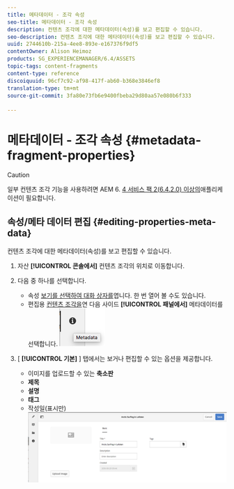 ```yaml
---
title: 메타데이터 - 조각 속성
seo-title: 메타데이터 - 조각 속성
description: 컨텐츠 조각에 대한 메타데이터(속성)를 보고 편집할 수 있습니다.
seo-description: 컨텐츠 조각에 대한 메타데이터(속성)를 보고 편집할 수 있습니다.
uuid: 2744610b-215a-4ee8-893e-e167376f9df5
contentOwner: Alison Heimoz
products: SG_EXPERIENCEMANAGER/6.4/ASSETS
topic-tags: content-fragments
content-type: reference
discoiquuid: 96cf7c92-af98-417f-ab60-b368e3846ef8
translation-type: tm+mt
source-git-commit: 3fa80e73fb6e9400fbeba29d80aa57e080b6f333

---
```



# 메타데이터 - 조각 속성 {#metadata-fragment-properties}

>[!CAUTION]
>
>일부 컨텐츠 조각 기능을 사용하려면 AEM 6. [4 서비스 팩 2(6.4.2.0) 이상의](/help/release-notes/sp-release-notes.md)애플리케이션이 필요합니다.

## 속성/메타 데이터 편집 {#editing-properties-meta-data}

컨텐츠 조각에 대한 메타데이터(속성)를 보고 편집할 수 있습니다.

1. 자산 **[!UICONTROL 콘솔에서]** 컨텐츠 조각의 위치로 이동합니다.
1. 다음 중 하나를 선택합니다.

   * 속성 [보기를 선택하여 대화 상자를](managing-assets-touch-ui.md#editing-properties)엽니다. 한 번 열어 볼 수도 있습니다.
   * 편집용 [컨텐츠 조각을](content-fragments-managing.md#opening-the-fragment-editor)연 다음 사이드 **[!UICONTROL 패널에서]** 메타데이터를 선택합니다.
   ![cfm-6420-06](assets/cfm-6420-06.png)

1. [ **[!UICONTROL 기본]** ] 탭에서는 보거나 편집할 수 있는 옵션을 제공합니다.

   * 이미지를 업로드할 수 있는 **축소판**
   * **제목**
   * **설명**
   * **태그**
   * 작성일(표시만)
   ![cfm-6420-07](assets/cfm-6420-07.png)

